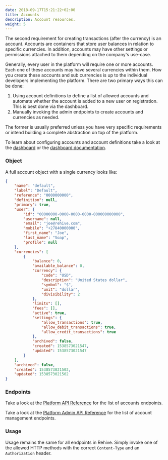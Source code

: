 ```yaml
---
date: 2018-09-17T15:21:22+02:00
title: Accounts
description: Account resources.
weight: 5
---
```


The second requirement for creating transactions (after the currency) is an account. Accounts are containers that store user balances in relation to specific currencies. In addition, accounts may have other settings or permissions attached to them depending on the company's use-case.

Generally, every user in the platform will require one or more accounts. Each one of these accounts may have several currencies within them. How you create these accounts and sub currencies is up to the individual developers implementing the platform. There are two primary ways this can be done:

1. Using account definitions to define a list of allowed accounts and automate whether the account is added to a new user on registration. This is best done via the dashboard.
2. Manually invoking the admin endpoints to create accounts and currencies as needed.

The former is usually preferred unless you have very specific requirements or intend building a complete abstraction on top of the platform.

<aside class="notice">
    To learn about configuring accounts and account definitions take a look at the <a href="https://dashboard.rehive.com" target="_blank">dashboard</a> or the <a href="/dashboard/get-started/introduction/" target="_blank">dashboard documentation</a>.
</aside>

### Object

A full account object with a single currency looks like:

```json
{
    "name": "default",
    "label": "Default",
    "reference": "0000000000",
    "definition": null,
    "primary": true,
    "user": {
        "id": "00000000-0000-0000-0000-000000000000",
        "username": null,
        "email": "joe@rehive.com",
        "mobile": "+27840000000",
        "first_name": "Joe",
        "last_name": "Soap",
        "profile": null
    },
    "currencies": [
        {
            "balance": 0,
            "available_balance": 0,
            "currency": {
                "code": "USD",
                "description": "United States dollar",
                "symbol": "$",
                "unit": "dollar",
                "divisibility": 2
            },
            "limits": [],
            "fees": [],
            "active": true,
            "settings": {
                "allow_transactions": true,
                "allow_debit_transactions": true,
                "allow_credit_transactions": true
            },
            "archived": false,
            "created": 1538573021547,
            "updated": 1538573021547
        }
    ],
    "archived": false,
    "created": 1538573021502,
    "updated": 1538573021502
}
```

### Endpoints

Take a look at the [Platform API Reference](https://rehive-platform.redoc.ly) for the list of accounts endpoints.

Take a look at the [Platform Admin API Reference](https://rehive-platform-admin.redoc.ly) for the list of account management endpoints.

### Usage

Usage remains the same for all endpoints in Rehive. Simply invoke one of the allowed HTTP methods with the correct `Content-Type` and an `Authorization` header.
